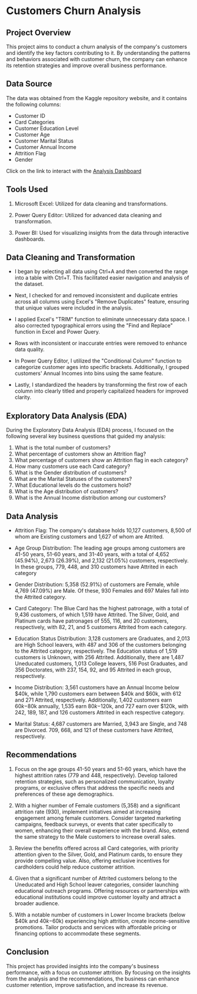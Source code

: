 # Customers Churn Analysis

## Project Overview
This project aims to conduct a churn analysis of the company's customers and identify the key factors contributing to it. By understanding the patterns and behaviors associated with customer churn, the company can enhance its retention strategies and improve overall business performance.

## Data Source
The data was obtained from the Kaggle repository website, and it contains the following columns:
- Customer ID
- Card Categories
- Customer Education Level
- Customer Age
- Customer Marital Status
- Customer Annual Income
- Attrition Flag
- Gender

Click on the link to interact with the [Analysis Dashboard](https://app.powerbi.com/groups/me/reports/c80474ed-5907-458c-b0d0-1f2647c17e79/ReportSection9e6310ee895b50850aac?experience=power-bi&clientSideAuth=0)

## Tools Used

1) Microsoft Excel: Utilized for data cleaning and transformations.

2) Power Query Editor: Utilized for advanced data cleaning and transformation.

3) Power BI: Used for visualizing insights from the data through interactive dashboards.

## Data Cleaning and Transformation

- I began by selecting all data using Ctrl+A and then converted the range into a table with Ctrl+T. This facilitated easier navigation and analysis of the dataset.

- Next, I checked for and removed inconsistent and duplicate entries across all columns using Excel's "Remove Duplicates" feature, ensuring that unique values were included in the analysis.

- I applied Excel's "TRIM" function to eliminate unnecessary data space. I also corrected typographical errors using the "Find and Replace" function in Excel and Power Query.

- Rows with inconsistent or inaccurate entries were removed to enhance data quality.

- In Power Query Editor, I utilized the "Conditional Column" function to categorize customer ages into specific brackets. Additionally, I grouped customers' Annual Incomes into bins using the same feature.

- Lastly, I standardized the headers by transforming the first row of each column into clearly titled and properly capitalized headers for improved clarity.

## Exploratory Data Analysis (EDA)
During the Exploratory Data Analysis (EDA) process, I focused on the following several key business questions that guided my analysis:

1) What is the total number of customers?
2) What percentage of customers show an Attrition flag?
3) What percentage of customers show an Attrition flag in each category?
4) How many customers use each Card category?
5) What is the Gender distribution of customers?
6) What are the Marital Statuses of the customers?
7) What Educational levels do the customers hold?
8) What is the Age distribution of customers?
9) What is the Annual Income distribution among our customers?

## Data Analysis

- Attrition Flag: The company's database holds 10,127 customers, 8,500 of whom are Existing customers and 1,627 of whom are Attrited.

- Age Group Distribution: The leading age groups among customers are 41-50 years, 51-60 years, and 31-40 years, with a total of 4,652 (45.94%), 2,673 (26.39%), and 2,132 (21.05%) customers, respectively. In these groups, 779, 448, and 310 customers have Attrited in each category

- Gender Distribution: 5,358 (52.91%) of customers are Female, while 4,769 (47.09%) are Male. Of these, 930 Females and 697 Males fall into the Attrited category.

- Card Category: The Blue Card has the highest patronage, with a total of 9,436 customers, of which 1,519 have Attrited. The Silver, Gold, and Platinum cards have patronages of 555, 116, and 20 customers, respectively, with 82, 21, and 5 customers Attrited from each category.

- Education Status Distribution: 3,128 customers are Graduates, and 2,013 are High School leavers, with 487 and 306 of the customers belonging to the Attrited category, respectively. The Education status of 1,519 customers is Unknown, with 256 Attrited. Additionally, there are 1,487 Uneducated customers, 1,013 College leavers, 516 Post Graduates, and 356 Doctorates, with 237, 154, 92, and 95 Attrited in each group, respectively.

- Income Distribution: 3,561 customers have an Annual Income below $40k, while 1,790 customers earn between $40k and $60k, with 612 and 271 Attrited, respectively. Additionally, 1,402 customers earn $60k-$80k annually, 1,535 earn $80k-$120k, and 727 earn over $120k, with 242, 189, 187, and 126 customers Attrited in each respective category.

- Marital Status: 4,687 customers are Married, 3,943 are Single, and 748 are Divorced. 709, 668, and 121 of these customers have Attrited, respectively.

## Recommendations 

1) Focus on the age groups 41-50 years and 51-60 years, which have the highest attrition rates (779 and 448, respectively). Develop tailored retention strategies, such as personalized communication, loyalty programs, or exclusive offers that address the specific needs and preferences of these age demographics.

2) With a higher number of Female customers (5,358) and a significant attrition rate (930), implement initiatives aimed at increasing engagement among female customers. Consider targeted marketing campaigns, feedback surveys, or events that cater specifically to women, enhancing their overall experience with the brand. Also, extend the same strategy to the Male customers to increase overall sales.  

3) Review the benefits offered across all Card categories, with priority attention given to the Silver, Gold, and Platinum cards, to ensure they provide compelling value. Also, offering exclusive incentives for cardholders could help reduce customer attrition.

4) Given that a significant number of Attrited customers belong to the Uneducated and High School leaver categories, consider launching educational outreach programs. Offering resources or partnerships with educational institutions could improve customer loyalty and attract a broader audience.

5) With a notable number of customers in Lower Income brackets (below $40k and $40k-$60k) experiencing high attrition, create income-sensitive promotions. Tailor products and services with affordable pricing or financing options to accommodate these segments.

## Conclusion 
This project has provided insights into the company's business performance, with a focus on customer attrition. By focusing on the insights from the analysis and the recommendations, the business can enhance customer retention, improve satisfaction, and increase its revenue.
